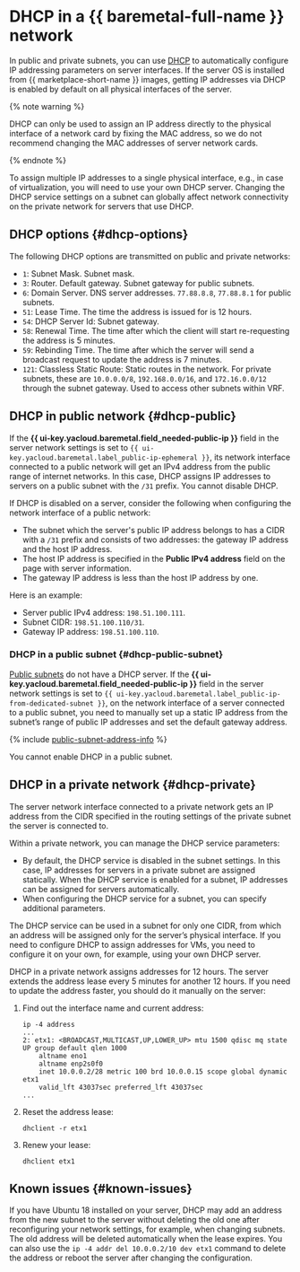 # DHCP in a {{ baremetal-full-name }} network

In public and private subnets, you can use [DHCP](https://en.wikipedia.org/wiki/Dynamic_Host_Configuration_Protocol) to automatically configure IP addressing parameters on server interfaces. If the server OS is installed from {{ marketplace-short-name }} images, getting IP addresses via DHCP is enabled by default on all physical interfaces of the server.

{% note warning %}

DHCP can only be used to assign an IP address directly to the physical interface of a network card by fixing the MAC address, so we do not recommend changing the MAC addresses of server network cards. 

{% endnote %}

To assign multiple IP addresses to a single physical interface, e.g., in case of virtualization, you will need to use your own DHCP server. Changing the DHCP service settings on a subnet can globally affect network connectivity on the private network for servers that use DHCP.

## DHCP options {#dhcp-options}

The following DHCP options are transmitted on public and private networks:

* `1`: Subnet Mask. Subnet mask.
* `3`: Router. Default gateway. Subnet gateway for public subnets.
* `6`: Domain Server. DNS server addresses. `77.88.8.8`, `77.88.8.1` for public subnets.
* `51`: Lease Time. The time the address is issued for is 12 hours.
* `54`: DHCP Server Id: Subnet gateway.
* `58`: Renewal Time. The time after which the client will start re-requesting the address is 5 minutes.
* `59`: Rebinding Time. The time after which the server will send a broadcast request to update the address is 7 minutes.
* `121`: Classless Static Route: Static routes in the network. For private subnets, these are `10.0.0.0/8`, `192.168.0.0/16`, and `172.16.0.0/12` through the subnet gateway. Used to access other subnets within VRF.

## DHCP in public network {#dhcp-public}

If the **{{ ui-key.yacloud.baremetal.field_needed-public-ip }}** field in the server network settings is set to `{{ ui-key.yacloud.baremetal.label_public-ip-ephemeral }}`, its network interface connected to a public network will get an IPv4 address from the public range of internet networks. In this case, DHCP assigns IP addresses to servers on a public subnet with the `/31` prefix. You cannot disable DHCP.

If DHCP is disabled on a server, consider the following when configuring the network interface of a public network:

* The subnet which the server's public IP address belongs to has a CIDR with a `/31` prefix and consists of two addresses: the gateway IP address and the host IP address.
* The host IP address is specified in the **Public IPv4 address** field on the page with server information.
* The gateway IP address is less than the host IP address by one.

Here is an example:

* Server public IPv4 address: `198.51.100.111`.
* Subnet CIDR: `198.51.100.110/31`.
* Gateway IP address: `198.51.100.110`.

### DHCP in a public subnet {#dhcp-public-subnet}

[Public subnets](./network.md#public-subnet) do not have a DHCP server. If the **{{ ui-key.yacloud.baremetal.field_needed-public-ip }}** field in the server network settings is set to `{{ ui-key.yacloud.baremetal.label_public-ip-from-dedicated-subnet }}`, on the network interface of a server connected to a public subnet, you need to manually set up a static IP address from the subnet’s range of public IP addresses and set the default gateway address. 

{% include [public-subnet-address-info](../../_includes/baremetal/public-subnet-address-info.md) %}

You cannot enable DHCP in a public subnet.

## DHCP in a private network {#dhcp-private}

The server network interface connected to a private network gets an IP address from the CIDR specified in the routing settings of the private subnet the server is connected to.

Within a private network, you can manage the DHCP service parameters:

* By default, the DHCP service is disabled in the subnet settings. In this case, IP addresses for servers in a private subnet are assigned statically. When the DHCP service is enabled for a subnet, IP addresses can be assigned for servers automatically. 
* When configuring the DHCP service for a subnet, you can specify additional parameters.

The DHCP service can be used in a subnet for only one CIDR, from which an address will be assigned only for the server’s physical interface. If you need to configure DHCP to assign addresses for VMs, you need to configure it on your own, for example, using your own DHCP server.

DHCP in a private network assigns addresses for 12 hours. The server extends the address lease every 5 minutes for another 12 hours. If you need to update the address faster, you should do it manually on the server:

1. Find out the interface name and current address:

    ```
    ip -4 address
    ...
    2: etx1: <BROADCAST,MULTICAST,UP,LOWER_UP> mtu 1500 qdisc mq state UP group default qlen 1000
        altname eno1
        altname enp2s0f0
        inet 10.0.0.2/28 metric 100 brd 10.0.0.15 scope global dynamic etx1
        valid_lft 43037sec preferred_lft 43037sec
    ...
    ```

1. Reset the address lease:

    ```
    dhclient -r etx1
    ```

1. Renew your lease:

    ```
    dhclient etx1
    ```

## Known issues {#known-issues}

If you have Ubuntu 18 installed on your server, DHCP may add an address from the new subnet to the server without deleting the old one after reconfiguring your network settings, for example, when changing subnets. The old address will be deleted automatically when the lease expires. You can also use the `ip -4 addr del 10.0.0.2/10 dev etx1` command to delete the address or reboot the server after changing the configuration. 
